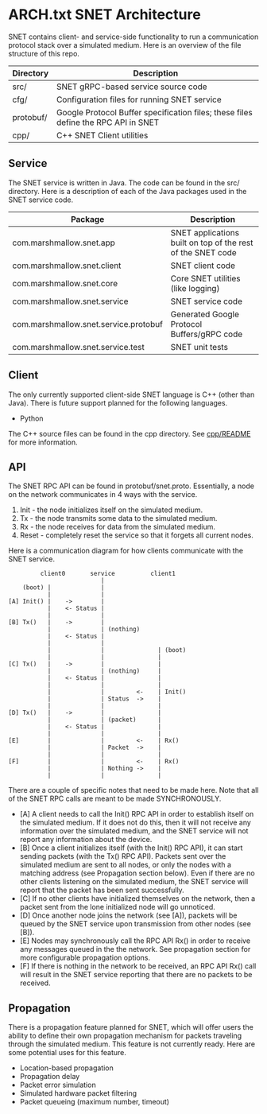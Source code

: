ARCH.txt
SNET Architecture
==================

SNET contains client- and service-side functionality to run a communication
protocol stack over a simulated medium. Here is an overview of the file
structure of this repo.

| Directory | Description |
| --------- | ----------- |
| src/      | SNET gRPC-based service source code |
| cfg/      | Configuration files for running SNET service |
| protobuf/ | Google Protocol Buffer specification files; these files define the RPC API in SNET |
| cpp/      | C++ SNET Client utilities |


Service
-------
The SNET service is written in Java. The code can be found in the src/
directory. Here is a description of each of the Java packages used in the SNET
service code.
 
| Package | Description |
| ------- | ----------- |
| com.marshmallow.snet.app              | SNET applications built on top of the rest of the SNET code |
| com.marshmallow.snet.client           | SNET client code |
| com.marshmallow.snet.core             | Core SNET utilities (like logging) |
| com.marshmallow.snet.service          | SNET service code |
| com.marshmallow.snet.service.protobuf | Generated Google Protocol Buffers/gRPC code | 
| com.marshmallow.snet.service.test     | SNET unit tests |

Client
------
The only currently supported client-side SNET language is C++ (other than Java).
There is future support planned for the following languages.
- Python

The C++ source files can be found in the cpp directory. See
[cpp/README](cpp/README) for more information.

API
---
The SNET RPC API can be found in protobuf/snet.proto. Essentially, a node on the
network communicates in 4 ways with the service.
1. Init  - the node initializes itself on the simulated medium.
2. Tx    - the node transmits some data to the simulated medium.
3. Rx    - the node receives for data from the simulated medium.
4. Reset - completely reset the service so that it forgets all current nodes.

Here is a communication diagram for how clients communicate with the SNET
service.
```
         client0       service          client1
                          |
    (boot) |              |
           |              |
[A] Init() |    ->        |
           |    <- Status |
           |              |
[B] Tx()   |    ->        |
           |              | (nothing)
           |    <- Status |
           |              |
           |              |               | (boot)
           |              |               |
[C] Tx()   |    ->        |               |
           |              | (nothing)     |
           |    <- Status |               |
           |              |               |
           |              |         <-    | Init()
           |              | Status  ->    |
           |              |               |
[D] Tx()   |    ->        |               |
           |              | (packet)      |
           |    <- Status |               |
           |              |               |
[E]        |              |         <-    | Rx()
           |              | Packet  ->    |
           |              |               |
[F]        |              |         <-    | Rx()
           |              | Nothing ->    |
           |              |               |
```
There are a couple of specific notes that need to be made here. Note that all of
the SNET RPC calls are meant to be made SYNCHRONOUSLY.
- [A] A client needs to call the Init() RPC API in order to establish itself on
      the simulated medium. If it does not do this, then it will not receive any
      information over the simulated medium, and the SNET service will not report
      any information about the device.
- [B] Once a client initializes itself (with the Init() RPC API), it can start
      sending packets (with the Tx() RPC API). Packets sent over the simulated
      medium are sent to all nodes, or only the nodes with a matching address
      (see Propagation section below). Even if there are no other clients
      listening on the simulated medium, the SNET service will report that the
      packet has been sent successfully.
- [C] If no other clients have initialized themselves on the network, then a
      packet sent from the lone initialized node will go unnoticed.
- [D] Once another node joins the network (see [A]), packets will be queued by
      the SNET service upon transmission from other nodes (see [B]).
- [E] Nodes may synchronously call the RPC API Rx() in order to receive any
      messages queued in the the network. See propagation section for more
      configurable propagation options.
- [F] If there is nothing in the network to be received, an RPC API Rx() call
      will result in the SNET service reporting that there are no packets to be
      received.

Propagation
-----------
There is a propagation feature planned for SNET, which will offer users the
ability to define their own propagation mechanism for packets traveling through
the simulated medium. This feature is not currently ready. Here are some
potential uses for this feature.
- Location-based propagation
- Propagation delay
- Packet error simulation
- Simulated hardware packet filtering
- Packet queueing (maximum number, timeout)